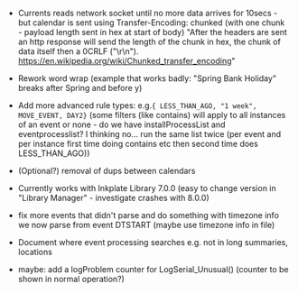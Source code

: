 * Currents reads network socket until no more data arrives for 10secs - but calendar is sent using
    Transfer-Encoding: chunked  (with one chunk - payload length sent in hex at start of body)
     "After the headers are sent an http response will send the length of the chunk in hex, the chunk of data itself then a 0CRLF ("\r\n").
      https://en.wikipedia.org/wiki/Chunked_transfer_encoding"

* Rework word wrap (example that works badly: "Spring Bank Holiday" breaks after Spring and before y)

* Add more advanced rule types:
             e.g.`{ LESS_THAN_AGO, "1 week", MOVE_EVENT, DAY2}`
      (some filters (like contains) will apply to all instances of an event or none -
         do we have installProcessList and eventprocesslist? I thinking no... run the same list twice
         (per event and per instance first time doing contains etc then second time does LESS_THAN_AGO))

* (Optional?) removal of dups between calendars

* Currently works with Inkplate Library 7.0.0 (easy to change version in "Library Manager" - investigate crashes with 8.0.0)

* fix more events that didn't parse and do something with timezone info we now parse from event DTSTART (maybe use timezone info in file)

* Document where event processing searches e.g. not in long summaries, locations

* maybe: add a logProblem counter for LogSerial_Unusual() (counter to be shown in normal operation?)